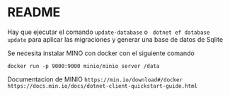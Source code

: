 # README

Hay que ejecutar el comando 
```update-database```
o
``` dotnet ef database update```
para aplicar las migraciones y generar una base de datos de Sqlite

Se necesita instalar MINO con docker con el siguiente comando

``` docker run -p 9000:9000 minio/minio server /data ```

Documentacion de MINIO
```https://min.io/download#/docker```
```https://docs.min.io/docs/dotnet-client-quickstart-guide.html```

